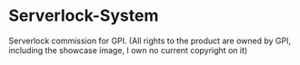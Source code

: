 # Serverlock-System
Serverlock commission for GPI. (All rights to the product are owned by GPI, including the showcase image, I own no current copyright on it)
